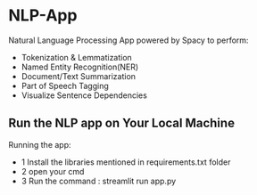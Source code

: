 # NLP-App
Natural Language Processing App powered by Spacy to perform:
- Tokenization & Lemmatization
- Named Entity Recognition(NER) 
- Document/Text Summarization 
- Part of Speech Tagging
- Visualize Sentence Dependencies




## Run the NLP app on Your Local Machine
Running the app:
- 1 Install the libraries mentioned in requirements.txt folder
- 2 open your cmd
- 3 Run the command : streamlit run app.py
